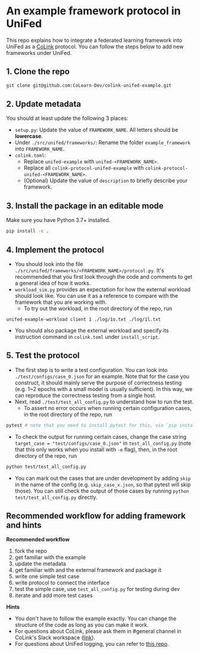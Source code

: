 # An example framework protocol in UniFed

This repo explains how to integrate a federated learning framework into UniFed as a [CoLink](https://colink.app/) protocol. You can follow the steps below to add new frameworks under UniFed.

## 1. Clone the repo

```bash
git clone git@github.com:CoLearn-Dev/colink-unifed-example.git
```

## 2. Update metadata

You should at least update the following 3 places:

- `setup.py`: Update the value of `FRAMEWORK_NAME`. All letters should be **lowercase**.
- Under `./src/unifed/frameworks/`: Rename the folder `example_framework` into `FRAMEWORK_NAME`.
- `colink.toml`:
  - Replace `unifed-example` with `unifed-<FRAMEWORK_NAME>`.
  - Replace all `colink-protocol-unifed-example` with `colink-protocol-unifed-<FRAMEWORK_NAME>`.
  - (Optional) Update the value of `description` to briefly describe your framework.

## 3. Install the package in an editable mode

Make sure you have Python 3.7+ installed. 
```bash
pip install -e .
```

## 4. Implement the protocol

- You should look into the file `./src/unifed/frameworks/<FRAMEWORK_NAME>/protocol.py`. It's recommended that you first look through the code and comments to get a general idea of how it works.
- `workload_sim.py` provides an expectation for how the external workload should look like. You can use it as a reference to compare with the framework that you are working with.
  - To try out the workload, in the root directory of the repo, run
```
unifed-example-workload client 1 ./log/1o.txt ./log/1l.txt
```
- You should also package the external workload and specify its instruction command in `colink.toml` under `install_script`.

## 5. Test the protocol

- The first step is to write a test configuration. You can look into `./test/configs/case_0.json` for an example. Note that for the case you construct, it should mainly serve the purpose of correctness testing (e.g. 1~2 epochs with a small model is usually sufficient). In this way, we can reproduce the correctness testing from a single host.
- Next, read `./test/test_all_config.py` to understand how to run the test.
  - To assert no error occurs when running certain configuration cases, in the root directory of the repo, run
```bash
pytest # note that you need to install pytest for this, via `pip install pytest`
```
  - To check the output for running certain cases, change the case string `target_case = "test/configs/case_0.json"` in `test_all_config.py` (note that this only works when you install with `-e` flag), then, in the root directory of the repo, run
```bash
python test/test_all_config.py 
```
- You can mark out the cases that are under development by adding `skip` in the name of the config (e.g. `skip_case_x.json`, so that pytest will skip those). You can still check the output of those cases by running `python test/test_all_config.py` directly.


## Recommended workflow for adding framework and hints

**Recommended workflow**
1. fork the repo
2. get familiar with the example
3. update the metadata
4. get familiar with and the external framework and package it
5. write one simple test case
6. write protocol to connect the interface
7. test the simple case, use `test_all_config.py` for testing during dev
8. iterate and add more test cases

**Hints**
- You don't have to follow the example exactly. You can change the structure of the code as long as you can make it work.
- For questions about CoLink, please ask them in #general channel in CoLink's Slack workspace ([link](https://join.slack.com/t/colearn-dev/shared_invite/zt-1gyr9fekz-sPgb_v0PA~XdROupQqy8bQ)).
- For questions about UniFed logging, you can refer to [this repo](https://github.com/AI-secure/FLBenchmark-toolkit/tree/main/tutorials/logging).
